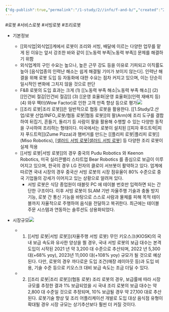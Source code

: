 ```yaml
---
{"dg-publish":true,"permalink":"/1-study/2//info/f-and-b/","created":"2024-11-20T21:02:28.010+09:00","updated":"2025-06-25T11:16:45.979+09:00"}
---
```


#로봇 #서비스로봇 #서빙로봇 #조리로봇


- 기본정보
	- [[외식업\|외식업]]계에서 로봇이 조리와 서빙, 배달에 이르는 다양한 업무를 맡게 된 이유는 앞서 강조한 바와 같이 [[노동력 부족\|노동력 부족]] 문제를 해결하기 위함
	- 외식업계의 구인 수요는 높으나, 높은 근무 강도 등을 이유로 기피되고 이직률도 높아 [음식업종의 인력난 해소는 쉽게 해결될 기미가 보이지 않는다]. 인력난 해결을 위해 로봇 도입 등 자동화에 대한 수요는 점차 커지고 있으며, 이는 단순히 일시적인 변화에 그치지 않을 것으로 판단
	- F&B 로봇의 도입 효과는 크게 (1) [[노동력 부족 해소\|노동력 부족 해소]] (2) [[인건비 절감\|인건비 절감]] (3) [[운영 효율화\|운영 효율화]](인력 재배치 등) (4) 와우 팩터(Wow Factor)로 인한 고객 만족 향상 등으로 평가![](https://i.imgur.com/N2spro8.png)
	- [[조리 로봇\|조리 로봇]]은 일반적으로 협동 로봇을 활용한다. [[1.Study/2.산업/로봇 산업/INFO_로봇/협동 로봇\|협동 로봇]]의 팔(Arm)에 조리 도구를 결합하여 뒤집기, 흔들기, 돌리기 등 사람이 팔을 활용해 수행할 수 있는 다양한 동작을 구사하여 조리하는 형태이다. 미국에서는 로봇이 설치된 [[피자 푸드트럭\|피자 푸드트럭]](Zume Pizza)과 햄버거를 만드는 [[플리피 로봇\|플리피 로봇]](Miso Robotics), [[샐러드 서빙 로봇\|샐러드 서빙 로봇]](Chowbotics) 등 다양한 조리 로봇이 실제 적용
	- [[서빙 로봇\|서빙 로봇]]의 경우 중국의 Pudu Robotics 와 Keenon Robotics, 미국 실리콘밸리 스타트업 Bear Robotics 를 중심으로 보급이 이루어지고 있으며, 한국의 경우 LG 전자의 클로이 서브봇이 활약하고 있다. 업계에 따르면 국내 시장의 경우 중국산 서빙 로봇의 시장 점유율이 80% 수준으로 중국 기업들의 강세가 이어지고 있는 상황으로 알려져 있다.
		- 서빙 로봇은 식당 종업원이 태블릿 PC 에 테이블 번호만 입력하면 되는 간단한 구조이다. 이후 서빙 로봇이 SLAM 기반 자율주행 기술과 충돌 방지 기능, 로봇 간 통신 기능을 바탕으로 스스로 사람과 물체를 피해 목적 테이블까지 자율적으로 주행하여 음식을 전달하고 복귀한다. 최근에는 테이블 주문 시스템과 연동하는 솔루션도 상용화되었다.



- 시장규모![](https://i.imgur.com/FHCX5WU.png)
	- 1) [[서빙 로봇\|서빙 로봇]](자율주행 서빙 로봇) 무인 키오스크(KIOSK)의 국내 보급 속도와 유사한 양상을 띌 경우, 국내 서빙 로봇의 보급 대수는 본격 도입이 시작된 2021 년 약 3,200 대 수준으로 추산되며, 2022 년 5,300 대(+68% yoy), 2023년 11,000 대(+108% yoy) 규모가 될 것으로 예상된다. 다만, 로봇의 경우 까다로운 도입 조건(매장 레이아웃 등)과 도입 비용, 기술 수준 등으로 키오스크 대비 보급 속도는 조금 더딜 수 있다.
	- 2) [[조리 로봇\|조리 로봇]](협동 로봇) 조리 로봇의 경우, 보급률에 따라 시장 규모를 추정한 결과 1% 보급되었을 시 국내 조리 로봇의 보급 대수는 약 2,800 대 수준일 것으로 추정되며, 10% 보급될 경우 약 27,100 대로 추산된다. 로봇기술 향상 및 조리 어플리케이션 개발로 도입 대상 음식점 유형이 확대될 경우 시장 규모는 상기추산보다 훨씬 더 커질 것이다.

